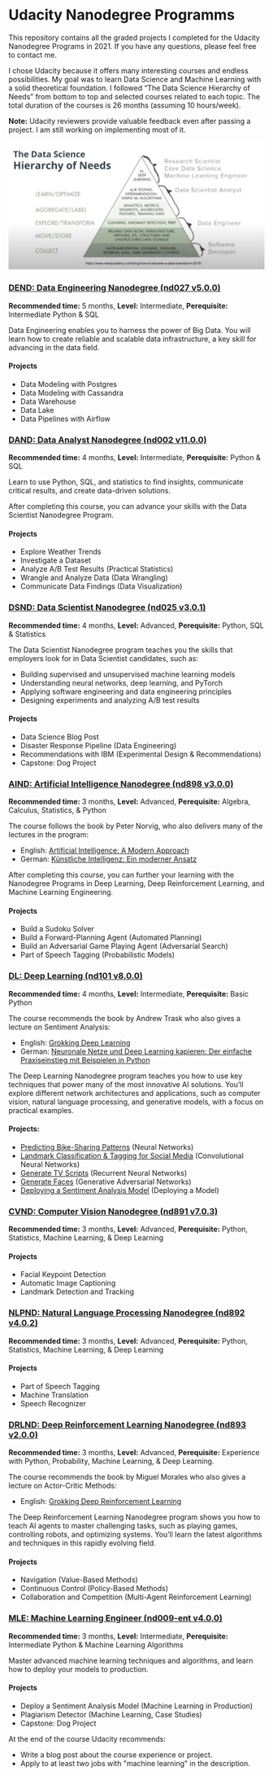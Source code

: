 # Udacity Nanodegree Programms

This repository contains all the graded projects I completed for the Udacity Nanodegree Programs in 2021. If you have any questions, please feel free to contact me.

I chose Udacity because it offers many interesting courses and endless possibilities. My goal was to learn Data Science and Machine Learning with a solid theoretical foundation. I followed “The Data Science Hierarchy of Needs” from bottom to top and selected courses related to each topic. The total duration of the courses is 26 months (assuming 10 hours/week).

__Note:__ Udacity reviewers provide valuable feedback even after passing a project. I am still working on implementing most of it.

![Data Science Hierachy of Needs](/images/hierachy.png)

### [DEND: Data Engineering Nanodegree (nd027 v5.0.0)](DEND)
__Recommended time:__ 5 months, __Level:__ Intermediate, __Perequisite:__ Intermediate Python & SQL

Data Engineering enables you to harness the power of Big Data. You will learn how to create reliable and scalable data infrastructure, a key skill for advancing in the data field.

#### Projects
- Data Modeling with Postgres
- Data Modeling with Cassandra
- Data Warehouse
- Data Lake
- Data Pipelines with Airflow

### [DAND: Data Analyst Nanodegree (nd002 v11.0.0)](DAND)
__Recommended time:__ 4 months, __Level:__ Intermediate, __Perequisite:__ Python & SQL

Learn to use Python, SQL, and statistics to find insights, communicate critical results, and create data-driven solutions. 

After completing this course, you can advance your skills with the Data Scientist Nanodegree Program.

#### Projects
- Explore Weather Trends
- Investigate a Dataset
- Analyze A/B Test Results (Practical Statistics)
- Wrangle and Analyze Data (Data Wrangling)
- Communicate Data Findings (Data Visualization)

### [DSND: Data Scientist Nanodegree (nd025 v3.0.1)](DSND)
__Recommended time:__ 4 months, __Level:__ Advanced, __Perequisite:__ Python, SQL & Statistics

The Data Scientist Nanodegree program teaches you the skills that employers look for in Data Scientist candidates, such as:
* Building supervised and unsupervised machine learning models
* Understanding neural networks, deep learning, and PyTorch
* Applying software engineering and data engineering principles
* Designing experiments and analyzing A/B test results

#### Projects
- Data Science Blog Post
- Disaster Response Pipeline (Data Engineering)
- Recommendations with IBM (Experimental Design & Recommendations)
- Capstone: Dog Project

### [AIND: Artificial Intelligence Nanodegree (nd898 v3.0.0)](AIND)
__Recommended time:__ 3 months, __Level:__ Advanced, __Perequisite:__ Algebra, Calculus, Statistics, & Python

The course follows the book by Peter Norvig, who also delivers many of the lectures in the program:
* English: [Artificial Intelligence: A Modern Approach](https://amzn.to/3x9zn09)
* German: [Künstliche Intelligenz: Ein moderner Ansatz](https://amzn.to/3jaDqVx)

After completing this course, you can further your learning with the Nanodegree Programs in Deep Learning, Deep Reinforcement Learning, and Machine Learning Engineering.

#### Projects
- Build a Sudoku Solver
- Build a Forward-Planning Agent (Automated Planning)
- Build an Adversarial Game Playing Agent (Adversarial Search)
- Part of Speech Tagging (Probabilistic Models)

### [DL: Deep Learning (nd101 v8.0.0)](DL)
__Recommended time:__ 4 months, __Level:__ Intermediate, __Perequisite:__ Basic Python

The course recommends the book by Andrew Trask who also gives a lecture on Sentiment Analysis:
* English: [Grokking Deep Learning](https://amzn.to/3qqyD3R)
* German: [Neuronale Netze und Deep Learning kapieren: Der einfache Praxiseinstieg mit Beispielen in Python](https://amzn.to/3jf0Clt)

The Deep Learning Nanodegree program teaches you how to use key techniques that power many of the most innovative AI solutions. You’ll explore different network architectures and applications, such as computer vision, natural language processing, and generative models, with a focus on practical examples.

#### Projects:
* [Predicting Bike-Sharing Patterns](DL/Predicting%20Bike-Sharing%20Patterns) (Neural Networks)
* [Landmark Classification & Tagging for Social Media](DL/Landmark%20Classification%20%26%20Tagging%20for%20Social%20Media) (Convolutional Neural Networks)
* [Generate TV Scripts](DL/Generate%20TV%20Scripts) (Recurrent Neural Networks)
* [Generate Faces](DL/Generate%20Faces) (Generative Adversarial Networks)
* [Deploying a Sentiment Analysis Model](DL/Deploying%20a%20Sentiment%20Analysis%20Model) (Deploying a Model)

### [CVND: Computer Vision Nanodegree  (nd891 v7.0.3)](CVND)
__Recommended time:__ 3 months, __Level:__ Advanced, __Perequisite:__ Python, Statistics, Machine Learning, & Deep Learning

#### Projects
* Facial Keypoint Detection
* Automatic Image Captioning
* Landmark Detection and Tracking

### [NLPND: Natural Language Processing Nanodegree (nd892 v4.0.2)](NLPND)
__Recommended time:__ 3 months, __Level:__ Advanced, __Perequisite:__ Python, Statistics, Machine Learning, & Deep Learning

#### Projects
* Part of Speech Tagging
* Machine Translation
* Speech Recognizer

### [DRLND: Deep Reinforcement Learning Nanodegree (nd893 v2.0.0)](DRLND)
__Recommended time:__ 3 months, __Level:__ Advanced, __Perequisite:__ Experience with Python, Probability, Machine Learning, & Deep Learning.

The course recommends the book by Miguel Morales who also gives a lecture on Actor-Critic Methods:
* English: [Grokking Deep Reinforcement Learning](https://amzn.to/3A0gEWD)

The Deep Reinforcement Learning Nanodegree program shows you how to teach AI agents to master challenging tasks, such as playing games, controlling robots, and optimizing systems. You’ll learn the latest algorithms and techniques in this rapidly evolving field.

#### Projects
* Navigation (Value-Based Methods)
* Continuous Control (Policy-Based Methods)
* Collaboration and Competition (Multi-Agent Reinforcement Learning)

### [MLE: Machine Learning Engineer (nd009-ent v4.0.0)](MLE)
__Recommended time:__ 3 months, __Level:__ Intermediate, __Perequisite:__ Intermediate Python & Machine Learning Algorithms

Master advanced machine learning techniques and algorithms, and learn how to deploy your models to production.

#### Projects
* Deploy a Sentiment Analysis Model (Machine Learning in Production)
* Plagiarism Detector (Machine Learning, Case Studies)
* Capstone: Dog Project

At the end of the course Udacity recommends:
* Write a blog post about the course experience or project.
* Apply to at least two jobs with "machine learning" in the description.
